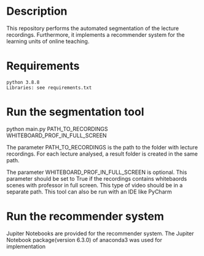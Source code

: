 # Description
This repository performs the automated segmentation of the lecture recordings. Furthermore, it 
implements a recommender system for the learning units of online teaching.
# Requirements
```
python 3.8.8
Libraries: see requirements.txt
```
# Run the segmentation tool
python main.py PATH_TO_RECORDINGS WHITEBOARD_PROF_IN_FULL_SCREEN

The parameter PATH_TO_RECORDINGS is the path to the folder with lecture recordings. 
For each lecture analysed, a result folder is created in the same path.

The parameter WHITEBOARD_PROF_IN_FULL_SCREEN is optional.
This parameter should be set to True if the recordings contains whitebaords scenes with professor in full screen.
This type of video should be in a separate path.
This tool can also be run with an IDE like PyCharm

# Run the recommender system
Jupiter Notebooks are provided for the recommender system.
The Jupiter Notebook package(version 6.3.0) of anaconda3 was used for implementation 
